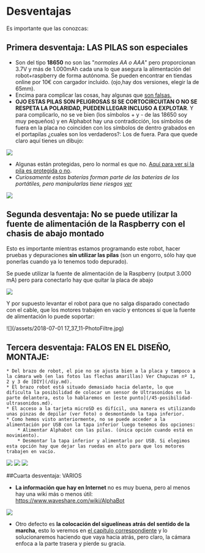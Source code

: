 # Desventajas
Es importante que las conozcas:

## Primera desventaja: LAS PILAS son especiales

* Son del tipo **18650** no son las "_normales AA o AAA_" pero proporcionan 3.7V y más de 1.000mAh cada una lo que asegura la alimentación del robot+raspberry de forma autónoma. Se pueden encontrar en tiendas online por 10€ con cargador incluido. (ojo,hay dos versiones, elegir la de 65mm).
 * Encima para complicar las cosas, hay algunas que [son falsas.](http://bateriasdelitio.net/?p=130)
  * **OJO ESTAS PILAS SON PELIGROSAS SI SE CORTOCIRCUITAN O NO SE RESPETA LA POLARIDAD, PUEDEN LLEGAR INCLUSO A EXPLOTAR**. Y para complicarlo, no se ve bien (los símbolos + y - de las 18650 soy muy pequeños) y en Alphabot hay una contradicción, los símbolos de fuera en la placa no coinciden con los símbolos de dentro grabados en el portapilas ¿cuales son los verdaderos?: Los de fuera. Para que quede claro aquí tienes un dibujo:

  <img src="https://docs.google.com/drawings/d/e/2PACX-1vRohvDwF0pU1U4lUsz1XwIMpKI-w5jyAZIqXnVtFmzO-Cce0hJ2K-ZBXyyHd9aowTVnxidDww4IgeQv/pub?w=996&amp;h=849">

  * Algunas están protegidas, pero lo normal es que no. [Aquí para ver si la pila es protegida o no](https://www.bateriasdelitio.net/?p=54).
 * _Curiosamente estas baterías forman parte de las baterías de los portátiles, pero manipularlas tiene riesgos [ver](https://bricolabs.cc/wiki/guias/reciclando_baterias_de_portatil_recuperando_baterias_18650)_

![](/assets/pila.png)

## Segunda desventaja: No se puede utilizar la fuente de alimentación de la Raspberry con el chasis de abajo montado

Esto es importante mientras estamos programando este robot, hacer pruebas y depuraciones **sin utilizar las pilas** (son un engorro, sólo hay que ponerlas cuando ya lo tenemos todo depurado).

Se puede utilizar la fuente de alimentación de la Raspberry (output 3.000 mA) pero para conectarlo hay que quitar la placa de abajo

![](/assets/PICT0026.JPG)

Y por supuesto levantar el robot para que no salga disparado conectado con el cable, que los motores trabajen en vacío y entonces sí que la fuente de alimentación lo puede soportar:

![](/assets/2018-07-01 17_37_11-PhotoFiltre.jpg)

## Tercera desventaja: FALOS EN EL DISEÑO, MONTAJE:

    * Del brazo de robot, el pie no se ajusta bien a la placa y tampoco a la cámara web (en las fotos las flechas amarillas) Ver Chapuzas nº 1, 2 y 3 de [DIY](/diy.md).
    * El brazo robot está situado demasiado hacia delante, lo que dificulta la posibilidad de colocar un sensor de Ultrasonidos en la parte delantera, esto lo hablaremos en [este punto](/45-posibilidad-ultrasonidos.md).
    * El acceso a la tarjeta microSD es difícil, una manera es utilizando unas pinzas de depilar (ver foto) o desmontando la tapa inferior.
    * Como hemos visto anteriormente, no se puede acceder a la alimentación por USB con la tapa inferior luego tenemos dos opciones:
        * Alimentar Alphabot con las pilas. (única opción cuando está en movimiento).
        * Desmontar la tapa inferior y alimentarlo por USB. Si elegimos esta opción hay que dejar las ruedas en alto para que los motores trabajen en vacío.

![](/assets/IMG_20180628_090440692.jpg)
![](/assets/IMG_20180628_090521449.jpg)
![](/assets/IMG_20180628_093005864.jpg)

##Cuarta desventaja: VARIOS

* **La información que hay en Internet** no es muy buena, pero al menos hay una wiki más o menos útil: https://www.waveshare.com/wiki/AlphaBot

![](/assets/wikialphabot.png)

* Otro defecto es **la colocación del siguelíneas atrás del sentido de la marcha**, esto lo veremos en [el capítulo correspondiente](/6-modulo-siguelineas/65-m2-siguelineas.md) y lo solucionaremos haciendo que vaya hacia atrás, pero claro, la cámara enfoca a la parte trasera y pierde su gracia.
